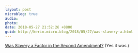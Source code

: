 ```yaml
---
layout: post
microblog: true
audio: 
photo: 
date: 2018-05-27 21:52:26 +0800
guid: http://kerim.micro.blog/2018/05/27/was-slavery-a.html
---
```

[Was Slavery a Factor in the Second Amendment?](https://www.nytimes.com/2018/05/24/opinion/second-amendment-slavery-james-madison.html) (Yes it was.)
